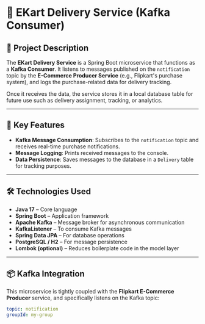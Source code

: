 # 🚚 EKart Delivery Service (Kafka Consumer)

## 📘 Project Description

The **EKart Delivery Service** is a Spring Boot microservice that functions as a **Kafka Consumer**. It listens to messages published on the `notification` topic by the **E-Commerce Producer Service** (e.g., Flipkart's purchase system), and logs the purchase-related data for delivery tracking.

Once it receives the data, the service stores it in a local database table for future use such as delivery assignment, tracking, or analytics.

---

## 🔁 Key Features

- **Kafka Message Consumption**: Subscribes to the `notification` topic and receives real-time purchase notifications.
- **Message Logging**: Prints received messages to the console.
- **Data Persistence**: Saves messages to the database in a `Delivery` table for tracking purposes.

---

## 🛠 Technologies Used

- **Java 17** – Core language
- **Spring Boot** – Application framework
- **Apache Kafka** – Message broker for asynchronous communication
- **KafkaListener** – To consume Kafka messages
- **Spring Data JPA** – For database operations
- **PostgreSQL / H2** – For message persistence
- **Lombok (optional)** – Reduces boilerplate code in the model layer

---

## 📦 Kafka Integration

This microservice is tightly coupled with the **Flipkart E-Commerce Producer** service, and specifically listens on the Kafka topic:

```yaml
topic: notification
groupId: my-group
